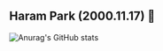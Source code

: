 ## Haram Park (2000.11.17) 👋

![Anurag's GitHub stats](https://github-readme-stats.vercel.app/api?username=haram1117&theme=radical&show_icons=true)
